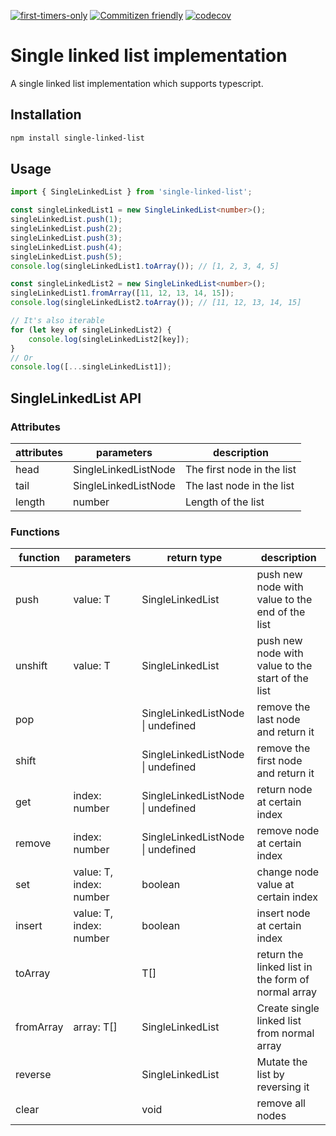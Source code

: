 [![first-timers-only](https://img.shields.io/badge/first--timers--only-friendly-blue.svg?style=flat-square)](https://www.firsttimersonly.com/)
[![Commitizen friendly](https://img.shields.io/badge/commitizen-friendly-brightgreen.svg)](http://commitizen.github.io/cz-cli/)
[![codecov](https://codecov.io/gh/kelgendy1204/single-linked-list/branch/main/graph/badge.svg?token=K80T9TZS6Z)](https://codecov.io/gh/kelgendy1204/single-linked-list)

# Single linked list implementation

A single linked list implementation which supports typescript.

## Installation

```sh
npm install single-linked-list
```

## Usage

```ts
import { SingleLinkedList } from 'single-linked-list';

const singleLinkedList1 = new SingleLinkedList<number>();
singleLinkedList.push(1);
singleLinkedList.push(2);
singleLinkedList.push(3);
singleLinkedList.push(4);
singleLinkedList.push(5);
console.log(singleLinkedList1.toArray()); // [1, 2, 3, 4, 5]

const singleLinkedList2 = new SingleLinkedList<number>();
singleLinkedList1.fromArray([11, 12, 13, 14, 15]);
console.log(singleLinkedList2.toArray()); // [11, 12, 13, 14, 15]

// It's also iterable
for (let key of singleLinkedList2) {
    console.log(singleLinkedList2[key]);
}
// Or
console.log([...singleLinkedList1]);
```

## SingleLinkedList<T> API

### Attributes

| attributes | parameters           | description                |
| ---------- | -------------------- | -------------------------- |
| head       | SingleLinkedListNode | The first node in the list |
| tail       | SingleLinkedListNode | The last node in the list  |
| length     | number               | Length of the list         |

### Functions

| function  | parameters              | return type                          | description                                        |
| --------- | ----------------------- | ------------------------------------ | -------------------------------------------------- |
| push      | value: T                | SingleLinkedList<T>                  | push new node with value to the end of the list    |
| unshift   | value: T                | SingleLinkedList<T>                  | push new node with value to the start of the list  |
| pop       |                         | SingleLinkedListNode<T> \| undefined | remove the last node and return it                 |
| shift     |                         | SingleLinkedListNode<T> \| undefined | remove the first node and return it                |
| get       | index: number           | SingleLinkedListNode<T> \| undefined | return node at certain index                       |
| remove    | index: number           | SingleLinkedListNode<T> \| undefined | remove node at certain index                       |
| set       | value: T, index: number | boolean                              | change node value at certain index                 |
| insert    | value: T, index: number | boolean                              | insert node at certain index                       |
| toArray   |                         | T[]                                  | return the linked list in the form of normal array |
| fromArray | array: T[]              | SingleLinkedList<T>                  | Create single linked list from normal array        |
| reverse   |                         | SingleLinkedList<T>                  | Mutate the list by reversing it                    |
| clear     |                         | void                                 | remove all nodes                                   |
